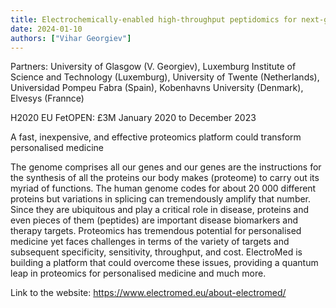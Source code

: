 ```yaml
---
title: Electrochemically-enabled high-throughput peptidomics for next-generation precision medicine (ELECTROMED)
date: 2024-01-10
authors: ["Vihar Georgiev"]
---
```



Partners: University of Glasgow (V. Georgiev), Luxemburg Institute of Science and Technology (Luxemburg), University of Twente (Netherlands), Universidad Pompeu Fabra (Spain), Kobenhavns University (Denmark), Elvesys (Frannce)

 H2020 EU FetOPEN: £3M January 2020 to December 2023


<!--more-->

A fast, inexpensive, and effective proteomics platform could transform personalised medicine

The genome comprises all our genes and our genes are the instructions for the synthesis of all the proteins our body makes (proteome) to carry out its myriad of functions. The human genome codes for about 20 000 different proteins but variations in splicing can tremendously amplify that number. Since they are ubiquitous and play a critical role in disease, proteins and even pieces of them (peptides) are important disease biomarkers and therapy targets. Proteomics has tremendous potential for personalised medicine yet faces challenges in terms of the variety of targets and subsequent specificity, sensitivity, throughput, and cost. ElectroMed is building a platform that could overcome these issues, providing a quantum leap in proteomics for personalised medicine and much more.

Link to the website:
https://www.electromed.eu/about-electromed/